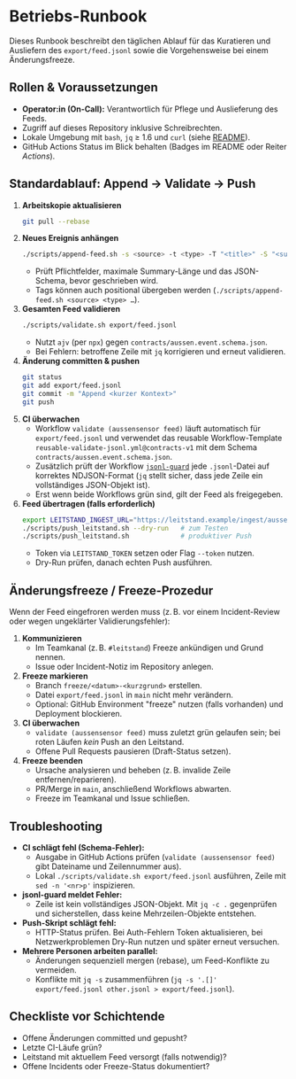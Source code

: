 # Betriebs-Runbook

Dieses Runbook beschreibt den täglichen Ablauf für das Kuratieren und Ausliefern des `export/feed.jsonl` sowie die Vorgehensweise bei einem Änderungsfreeze.

## Rollen & Voraussetzungen
- **Operator:in (On-Call):** Verantwortlich für Pflege und Auslieferung des Feeds.
- Zugriff auf dieses Repository inklusive Schreibrechten.
- Lokale Umgebung mit `bash`, `jq` ≥ 1.6 und `curl` (siehe [README](../README.md)).
- GitHub Actions Status im Blick behalten (Badges im README oder Reiter *Actions*).

## Standardablauf: Append → Validate → Push
1. **Arbeitskopie aktualisieren**
   ```bash
   git pull --rebase
   ```
2. **Neues Ereignis anhängen**
   ```bash
   ./scripts/append-feed.sh -s <source> -t <type> -T "<title>" -S "<summary>" -u "<url>" -g "tag1,tag2"
   ```
   - Prüft Pflichtfelder, maximale Summary-Länge und das JSON-Schema, bevor geschrieben wird.
   - Tags können auch positional übergeben werden (`./scripts/append-feed.sh <source> <type> …`).
3. **Gesamten Feed validieren**
   ```bash
   ./scripts/validate.sh export/feed.jsonl
   ```
   - Nutzt `ajv` (per `npx`) gegen `contracts/aussen.event.schema.json`.
   - Bei Fehlern: betroffene Zeile mit `jq` korrigieren und erneut validieren.
4. **Änderung committen & pushen**
   ```bash
   git status
   git add export/feed.jsonl
   git commit -m "Append <kurzer Kontext>"
   git push
   ```
5. **CI überwachen**
   - Workflow `validate (aussensensor feed)` läuft automatisch für `export/feed.jsonl` und verwendet das reusable Workflow-Template `reusable-validate-jsonl.yml@contracts-v1` mit dem Schema `contracts/aussen.event.schema.json`.
   - Zusätzlich prüft der Workflow [`jsonl-guard`](../.github/workflows/jsonl-guard.yml) jede `.jsonl`-Datei auf korrektes NDJSON-Format (`jq` stellt sicher, dass jede Zeile ein vollständiges JSON-Objekt ist).
   - Erst wenn beide Workflows grün sind, gilt der Feed als freigegeben.
6. **Feed übertragen (falls erforderlich)**
   ```bash
   export LEITSTAND_INGEST_URL="https://leitstand.example/ingest/aussen"
   ./scripts/push_leitstand.sh --dry-run   # zum Testen
   ./scripts/push_leitstand.sh             # produktiver Push
   ```
   - Token via `LEITSTAND_TOKEN` setzen oder Flag `--token` nutzen.
   - Dry-Run prüfen, danach echten Push ausführen.

## Änderungsfreeze / Freeze-Prozedur
Wenn der Feed eingefroren werden muss (z. B. vor einem Incident-Review oder wegen ungeklärter Validierungsfehler):
1. **Kommunizieren**
   - Im Teamkanal (z. B. `#leitstand`) Freeze ankündigen und Grund nennen.
   - Issue oder Incident-Notiz im Repository anlegen.
2. **Freeze markieren**
   - Branch `freeze/<datum>-<kurzgrund>` erstellen.
   - Datei `export/feed.jsonl` in `main` nicht mehr verändern.
   - Optional: GitHub Environment "freeze" nutzen (falls vorhanden) und Deployment blockieren.
3. **CI überwachen**
   - `validate (aussensensor feed)` muss zuletzt grün gelaufen sein; bei roten Läufen *kein* Push an den Leitstand.
   - Offene Pull Requests pausieren (Draft-Status setzen).
4. **Freeze beenden**
   - Ursache analysieren und beheben (z. B. invalide Zeile entfernen/reparieren).
   - PR/Merge in `main`, anschließend Workflows abwarten.
   - Freeze im Teamkanal und Issue schließen.

## Troubleshooting
- **CI schlägt fehl (Schema-Fehler):**
  - Ausgabe in GitHub Actions prüfen (`validate (aussensensor feed)` gibt Dateiname und Zeilennummer aus).
  - Lokal `./scripts/validate.sh export/feed.jsonl` ausführen, Zeile mit `sed -n '<nr>p'` inspizieren.
- **jsonl-guard meldet Fehler:**
  - Zeile ist kein vollständiges JSON-Objekt. Mit `jq -c .` gegenprüfen und sicherstellen, dass keine Mehrzeilen-Objekte entstehen.
- **Push-Skript schlägt fehl:**
  - HTTP-Status prüfen. Bei Auth-Fehlern Token aktualisieren, bei Netzwerkproblemen Dry-Run nutzen und später erneut versuchen.
- **Mehrere Personen arbeiten parallel:**
  - Änderungen sequenziell mergen (rebase), um Feed-Konflikte zu vermeiden.
  - Konflikte mit `jq -s` zusammenführen (`jq -s '.[]' export/feed.jsonl other.jsonl > export/feed.jsonl`).

## Checkliste vor Schichtende
- Offene Änderungen committed und gepusht?
- Letzte CI-Läufe grün?
- Leitstand mit aktuellem Feed versorgt (falls notwendig)?
- Offene Incidents oder Freeze-Status dokumentiert?
